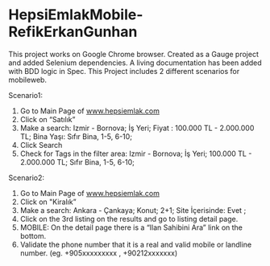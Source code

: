 # HepsiEmlakMobile-RefikErkanGunhan
This project works on Google Chrome browser.
Created as a Gauge project and added Selenium dependencies.
A living documentation has been added with BDD logic in Spec.
This Project includes 2 different scenarios for mobileweb.

Scenario1:
1) Go to Main Page of www.hepsiemlak.com
2) Click on “Satılık”
3) Make a search: Izmir - Bornova; İş Yeri; Fiyat : 100.000 TL - 2.000.000 TL; Bina
Yaşı: Sıfır Bina, 1-5, 6-10;
4) Click Search
5) Check for Tags in the filter area: Izmir - Bornova; İş Yeri; 100.000 TL - 2.000.000 TL;
Sıfır Bina, 1-5, 6-10;

Scenario2:
1) Go to Main Page of www.hepsiemlak.com
2) Click on "Kiralık”
3) Make a search: Ankara - Çankaya; Konut; 2+1; Site İçerisinde: Evet ;
4) Click on the 3rd listing on the results and go to listing detail page.
6) MOBILE: On the detail page there is a “Ilan Sahibini Ara” link on the bottom.
7) Validate the phone number that it is a real and valid mobile or landline number. (eg.
+905xxxxxxxxx , +90212xxxxxxx)
